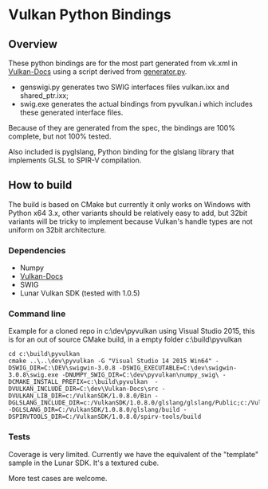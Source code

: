# Vulkan Python Bindings

## Overview

These python bindings are for the most part generated from vk.xml in [Vulkan-Docs](https://github.com/KhronosGroup/Vulkan-Docs) using a script derived from [generator.py](https://github.com/KhronosGroup/Vulkan-Docs/blob/1.0/src/spec/generator.py). 

* genswigi.py generates two SWIG interfaces files vulkan.ixx and shared_ptr.ixx;
* swig.exe generates the actual bindings from pyvulkan.i which includes these generated interface files.

Because of they are generated from the spec, the bindings are 100% complete, but not 100% tested.

Also included is pyglslang, Python binding for the glslang library that implements GLSL to SPIR-V compilation.

## How to build

The build is based on CMake but currently it only works on Windows with Python x64 3.x, other variants should be relatively easy to add, but 32bit variants will be tricky to implement because Vulkan's handle types are not uniform on 32bit architecture.

### Dependencies

* Numpy
* [Vulkan-Docs](https://github.com/KhronosGroup/Vulkan-Docs)
* SWIG 
* Lunar Vulkan SDK (tested with 1.0.5)

### Command line

Example for a cloned repo in c:\dev\pyvulkan using Visual Studio 2015, this is for an out of source CMake build, in a empty folder c:\build\pyvulkan

```
cd c:\build\pyvulkan
cmake ..\..\dev\pyvulkan -G "Visual Studio 14 2015 Win64" -DSWIG_DIR=C:\DEV\swigwin-3.0.8 -DSWIG_EXECUTABLE=C:\dev\swigwin-3.0.8\swig.exe -DNUMPY_SWIG_DIR=C:\dev\pyvulkan\numpy_swig\ -DCMAKE_INSTALL_PREFIX=c:\build\pyvulkan  -DVULKAN_INCLUDE_DIR=C:\dev\Vulkan-Docs\src -DVULKAN_LIB_DIR=c:/VulkanSDK/1.0.8.0/Bin -DGLSLANG_INCLUDE_DIR=c:/VulkanSDK/1.0.8.0/glslang/glslang/Public;c:/VulkanSDK/1.0.8.0/glslang/glslang/Include -DGLSLANG_DIR=C:/VulkanSDK/1.0.8.0/glslang/build -DSPIRVTOOLS_DIR=C:/VulkanSDK/1.0.8.0/spirv-tools/build

```

### Tests

Coverage is very limited. Currently we have the equivalent of the "template" sample in the Lunar SDK. It's a textured cube. 

More test cases are welcome.



